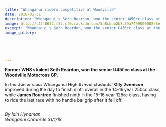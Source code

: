 ```yaml
---
title: "Whanganui riders competitive at Woodville"
date: 2018-01-31
description: "Whanganui's Seth Reardon, won the senior U450cc class at the Woodville Motocross GP..."
image: http://c1940652.r52.cf0.rackcdn.com/5a8cbdb2b8d39a7499000088/SethReardon.old-photo-fm-last-year-re-woodvillechron-31-jan-2018.jpg
excerpt: "Whanganui's Seth Reardon, won the senior U450cc class at the Woodville Motocross GP."
image_gallery:
    
    
    
    
    
---
```


<p><strong>Former WHS student Seth Reardon, won the senior U450cc class at the Woodville Motocross GP.</strong></p>
<p>In the Junior class Whanganui High School students'&nbsp;<strong>Olly Dennison</strong> improved during the day to finish ninth overall in the 14-16 year 250cc class, while <strong>James Rountree</strong> finished ninth in the 15-16 year 125cc class, having to ride the last race with no handle bar grip after it fell off.</p>
<p><img src="/uploads/5a8cc150b8d39a749900008a/woodville-seth-reardon-with-heading-31-jan.PNG" alt="" /></p>
<p><em>By Iain Hyndman</em><br /><em>Wanganui Chronicle 31/1/18</em></p>

